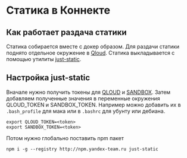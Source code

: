# Статика в Коннекте

## Как работает раздача статики

Статика собирается вместе с докер образом.
Для раздачи статики поднято отдельное окружение в [Qloud](https://qloud-ext.yandex-team.ru/projects/workspace/yamb-web/static).
Статика выкладывается с помощью утилиты [just-static](https://wiki.yandex-team.ru/users/unikoid/just-static/).

## Настройка just-static

Вначале нужно получить токены для [QLOUD](https://oauth.yandex-team.ru/authorize?response_type=token&client_id=75ce16e5643a43feb5d1b1d6f82c2e45)
и [SANDBOX](https://oauth.yandex-team.ru/authorize?response_type=token&client_id=b662b483feff40c1832e42cc1fcbc500).
Затем добавляем полученные значения в переменные окружения QLOUD_TOKEN и SANDBOX_TOKEN.
Например можно добавить их в `.bash_profile` для мака или в `.bashrc` для убунту или дебиана.
```
export QLOUD_TOKEN=<token>
export SANDBOX_TOKEN=<token>
```
Потом нужно глобально поставить npm пакет
```
npm i -g --registry http://npm.yandex-team.ru just-static
```

